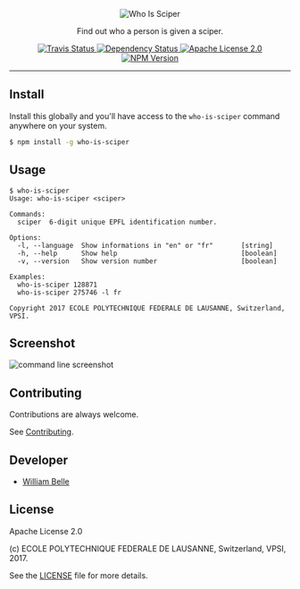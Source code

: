 <p align="center">
  <img alt="Who Is Sciper" src="https://raw.githubusercontent.com/epfl-devrun/who-is-sciper/master/docs/readme/readme-logo.png">
</p>

<p align="center">
  Find out who a person is given a sciper.
</p>

<p align="center">
  <a href="https://travis-ci.org/epfl-devrun/who-is-sciper">
    <img alt="Travis Status" src="https://travis-ci.org/epfl-devrun/who-is-sciper.svg?branch=master">
  </a>
  <a href='https://gemnasium.com/github.com/epfl-devrun/who-is-sciper'>
    <img alt="Dependency Status" src="https://gemnasium.com/badges/github.com/epfl-devrun/who-is-sciper.svg" />
  </a>
  <a href="https://raw.githubusercontent.com/epfl-devrun/who-is-sciper/master/LICENSE">
    <img alt="Apache License 2.0" src="https://img.shields.io/badge/license-Apache%202.0-blue.svg">
  </a>
  <a href='https://www.npmjs.com/package/who-is-sciper'>
    <img alt="NPM Version" src="https://img.shields.io/npm/v/who-is-sciper.svg" />
  </a>
</p>

---

Install
-------

Install this globally and you'll have access to the `who-is-sciper` command
anywhere on your system.

```bash
$ npm install -g who-is-sciper
```

Usage
-----

```console
$ who-is-sciper
Usage: who-is-sciper <sciper>

Commands:
  sciper  6-digit unique EPFL identification number.

Options:
  -l, --language  Show informations in "en" or "fr"       [string]
  -h, --help      Show help                               [boolean]
  -v, --version   Show version number                     [boolean]

Examples:
  who-is-sciper 128871
  who-is-sciper 275746 -l fr

Copyright 2017 ECOLE POLYTECHNIQUE FEDERALE DE LAUSANNE, Switzerland, VPSI.
```

Screenshot
----------

![command line screenshot](https://raw.githubusercontent.com/epfl-devrun/who-is-sciper/master/docs/readme/screenshot.png)


Contributing
------------

Contributions are always welcome.

See [Contributing](CONTRIBUTING.md).

Developer
---------

  * [William Belle](https://github.com/williambelle)

License
-------

Apache License 2.0

(c) ECOLE POLYTECHNIQUE FEDERALE DE LAUSANNE, Switzerland, VPSI, 2017.

See the [LICENSE](LICENSE) file for more details.
